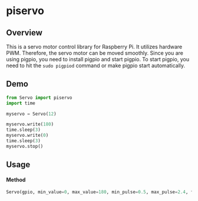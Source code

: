 piservo
====

## Overview
This is a servo motor control library for Raspberry Pi.
It utilizes hardware PWM. Therefore, the servo motor can be moved smoothly. Since you are using pigpio, you need to install pigpio and start pigpio. To start pigpio, you need to hit the ````sudo pigpiod```` command or make pigpio start automatically.

## Demo

````python:example.py
from Servo import piservo
import time

myservo = Servo(12)

myservo.write(180)
time.sleep(3)
myservo.write(0)
time.sleep(3)
myservo.stop()
````

## Usage

#### Method

````python:example.py
Servo(gpio, min_value=0, max_value=180, min_pulse=0.5, max_pulse=2.4, frequency=50)
````
